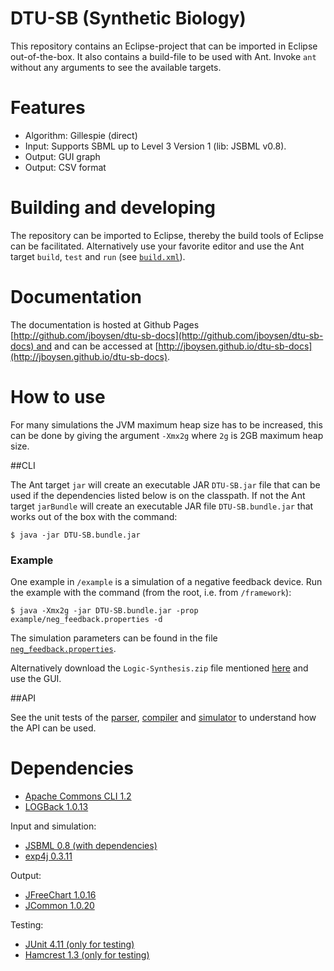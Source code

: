 # DTU-SB (Synthetic Biology)

This repository contains an Eclipse-project that can be imported in Eclipse out-of-the-box. It also contains a build-file to be 
used with Ant. Invoke `ant` without any arguments to see the available targets.

# Features

* Algorithm: Gillespie (direct)
* Input: Supports SBML up to Level 3 Version 1 (lib: JSBML v0.8).
* Output: GUI graph
* Output: CSV format

# Building and developing

The repository can be imported to Eclipse, thereby the build tools of Eclipse can be facilitated. 
Alternatively use your favorite editor and use the Ant target `build`, `test` and `run` 
(see [`build.xml`](build.xml)).

# Documentation

The documentation is hosted at Github Pages [http://github.com/jboysen/dtu-sb-docs](http://github.com/jboysen/dtu-sb-docs) and 
and can be accessed at [http://jboysen.github.io/dtu-sb-docs](http://jboysen.github.io/dtu-sb-docs).

# How to use

For many simulations the JVM maximum heap size has to be increased, this can be done by giving the argument `-Xmx2g` where `2g` 
is 2GB maximum heap size.  

##CLI

The Ant target `jar` will create an executable JAR `DTU-SB.jar` file that can be used if the dependencies listed below is on the classpath.
If not the Ant target `jarBundle` will create an executable JAR file `DTU-SB.bundle.jar` that works out of the box with the command:

	$ java -jar DTU-SB.bundle.jar 
	
### Example

One example in `/example` is a simulation of a negative feedback device. Run the example with the command (from the root, i.e. from `/framework`):

    $ java -Xmx2g -jar DTU-SB.bundle.jar -prop example/neg_feedback.properties -d
    
The simulation parameters can be found in the file [`neg_feedback.properties`](example/neg_feedback.properties).

Alternatively download the `Logic-Synthesis.zip` file mentioned [here](https://bitbucket.org/jboysen/dtu-sb) 
and use the GUI.

##API

See the unit tests of the [parser](test/test/parser), [compiler](test/test/compiler) and [simulator](test/test/simulator) 
to understand how the API can be used.

# Dependencies

* [Apache Commons CLI 1.2](http://commons.apache.org/proper/commons-cli/)
* [LOGBack 1.0.13](http://logback.qos.ch/)

Input and simulation:

* [JSBML 0.8 (with dependencies)](http://sbml.org/Software/JSBML)
* [exp4j 0.3.11](http://www.objecthunter.net/exp4j/)

Output:

* [JFreeChart 1.0.16](http://www.jfree.org/jfreechart/)
* [JCommon 1.0.20](http://www.jfree.org/jcommon/)

Testing: 

* [JUnit 4.11 (only for testing)](https://github.com/junit-team/junit/wiki/Download-and-Install)
* [Hamcrest 1.3 (only for testing)](https://github.com/junit-team/junit/wiki/Download-and-Install)